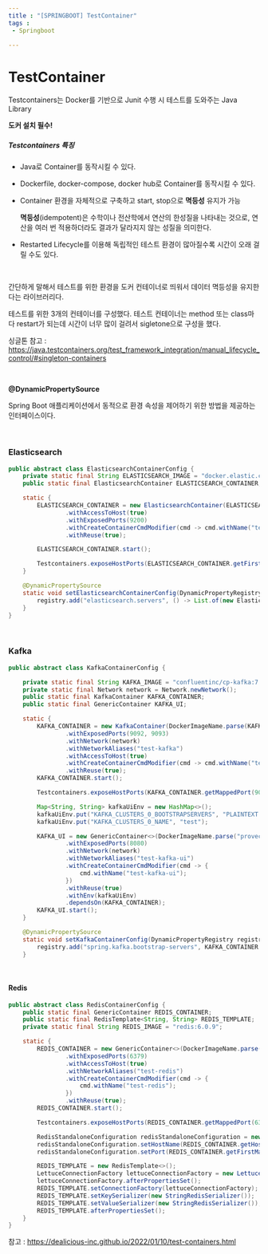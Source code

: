 ```yaml
---
title : "[SPRINGBOOT] TestContainer"
tags :
 - Springboot

---
```


# TestContainer

Testcontainers는 Docker를 기반으로 Junit 수행 시 테스트를 도와주는 Java Library

**도커 설치 필수!**

##### Testcontainers 특징

- Java로 Container를 동작시킬 수 있다.

- Dockerfile, docker-compose, docker hub로 Container를 동작시킬 수 있다.

- Container 환경을 자체적으로 구축하고 start, stop으로 **멱등성** 유지가 가능

  **멱등성**(idempotent)은 수학이나 전산학에서 연산의 한성질을 나타내는 것으로, 연산을 여러 번 적용하더라도 결과가 달라지지 않는 성질을 의미한다.

- Restarted Lifecycle를 이용해 독립적인 테스트 환경이 많아질수록 시간이 오래 걸릴 수도 있다.

<br/>

간단하게 말해서 테스트를 위한 환경을 도커 컨테이너로 띄워서 데이터 멱등성을 유지한다는 라이브러리다.

테스트를 위한 3개의 컨테이너를 구성했다. 테스트 컨테이너는 method 또는 class마다 restart가 되는데 시간이 너무 많이 걸려서 sigletone으로 구성을 했다.

싱글톤 참고 : https://java.testcontainers.org/test_framework_integration/manual_lifecycle_control/#singleton-containers

<br/>

**@DynamicPropertySource**

Spring Boot 애플리케이션에서 동적으로 환경 속성을 제어하기 위한 방법을 제공하는 인터페이스이다.

<br/>

### Elasticsearch

```java
public abstract class ElasticsearchContainerConfig {
    private static final String ELASTICSEARCH_IMAGE = "docker.elastic.co/elasticsearch/elasticsearch:7.17.4";
    public static final ElasticsearchContainer ELASTICSEARCH_CONTAINER;

    static {
        ELASTICSEARCH_CONTAINER = new ElasticsearchContainer(ELASTICSEARCH_IMAGE)
                .withAccessToHost(true)
                .withExposedPorts(9200)
                .withCreateContainerCmdModifier(cmd -> cmd.withName("test-elasticsearch"))
                .withReuse(true);

        ELASTICSEARCH_CONTAINER.start();

        Testcontainers.exposeHostPorts(ELASTICSEARCH_CONTAINER.getFirstMappedPort());
    }

    @DynamicPropertySource
    static void setElasticsearchContainerConfig(DynamicPropertyRegistry registry) {
        registry.add("elasticsearch.servers", () -> List.of(new ElasticsearchConfig.Config(ELASTICSEARCH_CONTAINER.getHost(), ELASTICSEARCH_CONTAINER.getFirstMappedPort(), "http")));
    }
}
```

<br/>

### Kafka

```java
public abstract class KafkaContainerConfig {

    private static final String KAFKA_IMAGE = "confluentinc/cp-kafka:7.3.2";
    private static final Network network = Network.newNetwork();
    public static final KafkaContainer KAFKA_CONTAINER;
    public static final GenericContainer KAFKA_UI;

    static {
        KAFKA_CONTAINER = new KafkaContainer(DockerImageName.parse(KAFKA_IMAGE))
                .withExposedPorts(9092, 9093)
                .withNetwork(network)
                .withNetworkAliases("test-kafka")
                .withAccessToHost(true)
                .withCreateContainerCmdModifier(cmd -> cmd.withName("test-kafka"))
                .withReuse(true);
        KAFKA_CONTAINER.start();

        Testcontainers.exposeHostPorts(KAFKA_CONTAINER.getMappedPort(9092));

        Map<String, String> kafkaUiEnv = new HashMap<>();
        kafkaUiEnv.put("KAFKA_CLUSTERS_0_BOOTSTRAPSERVERS", "PLAINTEXT://host.testcontainers.internal:" + KAFKA_CONTAINER.getMappedPort(9092));
        kafkaUiEnv.put("KAFKA_CLUSTERS_0_NAME", "test");

        KAFKA_UI = new GenericContainer<>(DockerImageName.parse("provectuslabs/kafka-ui:latest"))
                .withExposedPorts(8080)
                .withNetwork(network)
                .withNetworkAliases("test-kafka-ui")
                .withCreateContainerCmdModifier(cmd -> {
                    cmd.withName("test-kafka-ui");
                })
                .withReuse(true)
                .withEnv(kafkaUiEnv)
                .dependsOn(KAFKA_CONTAINER);
        KAFKA_UI.start();
    }

    @DynamicPropertySource
    static void setKafkaContainerConfig(DynamicPropertyRegistry registry) {
        registry.add("spring.kafka.bootstrap-servers", KAFKA_CONTAINER::getBootstrapServers);
    }
```

<br/>

#### Redis

```java
public abstract class RedisContainerConfig {
    public static final GenericContainer REDIS_CONTAINER;
    public static final RedisTemplate<String, String> REDIS_TEMPLATE;
    private static final String REDIS_IMAGE = "redis:6.0.9";

    static {
        REDIS_CONTAINER = new GenericContainer<>(DockerImageName.parse(REDIS_IMAGE))
                .withExposedPorts(6379)
                .withAccessToHost(true)
                .withNetworkAliases("test-redis")
                .withCreateContainerCmdModifier(cmd -> {
                    cmd.withName("test-redis");
                })
                .withReuse(true);
        REDIS_CONTAINER.start();

        Testcontainers.exposeHostPorts(REDIS_CONTAINER.getMappedPort(6379));

        RedisStandaloneConfiguration redisStandaloneConfiguration = new RedisStandaloneConfiguration();
        redisStandaloneConfiguration.setHostName(REDIS_CONTAINER.getHost());
        redisStandaloneConfiguration.setPort(REDIS_CONTAINER.getFirstMappedPort());

        REDIS_TEMPLATE = new RedisTemplate<>();
        LettuceConnectionFactory lettuceConnectionFactory = new LettuceConnectionFactory(redisStandaloneConfiguration);
        lettuceConnectionFactory.afterPropertiesSet();
        REDIS_TEMPLATE.setConnectionFactory(lettuceConnectionFactory);
        REDIS_TEMPLATE.setKeySerializer(new StringRedisSerializer());
        REDIS_TEMPLATE.setValueSerializer(new StringRedisSerializer());
        REDIS_TEMPLATE.afterPropertiesSet();
    }
}
```

참고 : https://dealicious-inc.github.io/2022/01/10/test-containers.html
